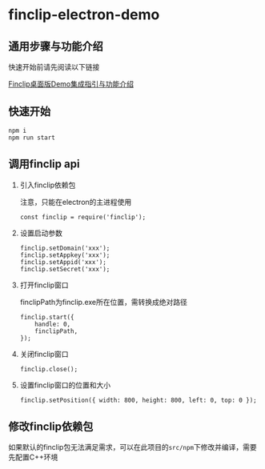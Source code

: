 # finclip-electron-demo

## 通用步骤与功能介绍

 快速开始前请先阅读以下链接

[Finclip桌面版Demo集成指引与功能介绍](https://github.com/finogeeks/finclip-desktop-demo/tree/master/examples)

## 快速开始

```
npm i
npm run start
```

## 调用finclip api

1. 引入finclip依赖包

    注意，只能在electron的主进程使用

    ```
    const finclip = require('finclip');
    ```

2. 设置启动参数

    ```
    finclip.setDomain('xxx');
    finclip.setAppkey('xxx');
    finclip.setAppid('xxx');
    finclip.setSecret('xxx');
    ```

3. 打开finclip窗口

   finclipPath为finclip.exe所在位置，需转换成绝对路径
    ```
    finclip.start({
        handle: 0,
        finclipPath,
    });
    ```

4. 关闭finclip窗口

    ```
    finclip.close();
    ```

5. 设置finclip窗口的位置和大小

    ```
    finclip.setPosition({ width: 800, height: 800, left: 0, top: 0 });
    ```

## 修改finclip依赖包

如果默认的finclip包无法满足需求，可以在此项目的`src/npm`下修改并编译，需要先配置C++环境